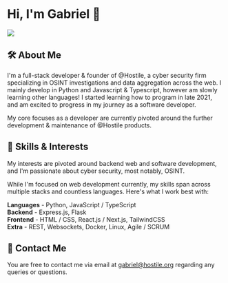 # Hi, I'm Gabriel 🔎

![](https://komarev.com/ghpvc/?username=hostile-gabriel&color=4720ed)

## 🛠 About Me
I'm a full-stack developer & founder of @Hostile, a cyber security firm specializing in OSINT investigations and data aggregation across the web. I mainly develop in Python and Javascript & Typescript, however am slowly learning other languages! I started learning how to program in late 2021, and am excited to progress in my journey as a software developer.

My core focuses as a developer are currently pivoted around the further development & maintenance of @Hostile products.

## 🧠 Skills & Interests
My interests are pivoted around backend web and software development, and I'm passionate about cyber security, most notably, OSINT.

While I'm focused on web development currently, my skills span across multiple stacks and countless languages. Here's what I work best with:

**Languages** - Python, JavaScript / TypeScript <br>
**Backend** - Express.js, Flask <br>
**Frontend** - HTML / CSS, React.js / Next.js, TailwindCSS <br>
**Extra** - REST, Websockets, Docker, Linux, Agile / SCRUM <br>


## 💬 Contact Me
You are free to contact me via email at gabriel@hostile.org regarding any queries or questions.


